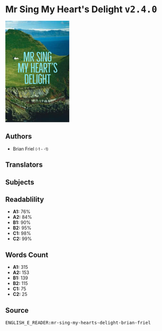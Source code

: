 # Mr Sing My Heart's Delight <kbd>v2.4.0</kbd>

![](./cover.medium.jpg "")

## Authors


 - Brian Friel <small>(-1 - -1)</small>

## Translators



## Subjects



## Readablility


 - **A1:** 76%
 - **A2:** 84%
 - **B1:** 90%
 - **B2:** 95%
 - **C1:** 98%
 - **C2:** 99%

## Words Count


 - **A1:** 315
 - **A2:** 153
 - **B1:** 139
 - **B2:** 115
 - **C1:** 75
 - **C2:** 25

## Source


<kbd>ENGLISH_E_READER:mr-sing-my-hearts-delight-brian-friel</kbd>
